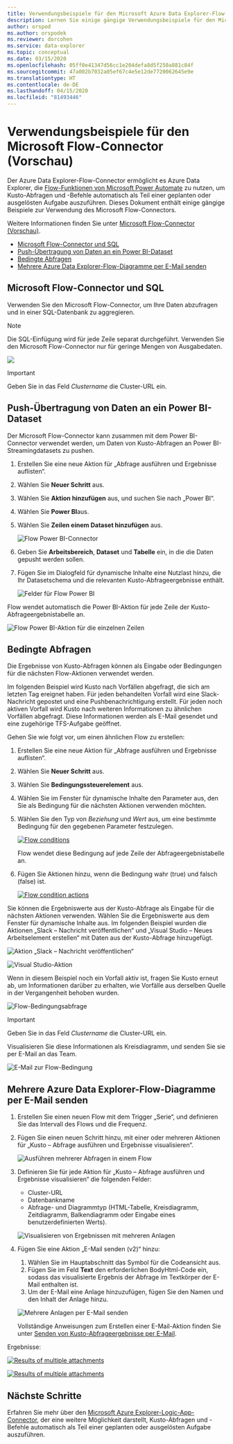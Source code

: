 ```yaml
---
title: Verwendungsbeispiele für den Microsoft Azure Data Explorer-Flow-Connector (Vorschau)
description: Lernen Sie einige gängige Verwendungsbeispiele für den Microsoft Flow-Connector kennen.
author: orspod
ms.author: orspodek
ms.reviewer: dorcohen
ms.service: data-explorer
ms.topic: conceptual
ms.date: 03/15/2020
ms.openlocfilehash: 05ff0e41347d56cc1e204defa8d5f250a881c84f
ms.sourcegitcommit: 47a002b7032a05ef67c4e5e12de7720062645e9e
ms.translationtype: HT
ms.contentlocale: de-DE
ms.lasthandoff: 04/15/2020
ms.locfileid: "81493446"
---
```

# <a name="microsoft-flow-connector-preview-usage-examples"></a>Verwendungsbeispiele für den Microsoft Flow-Connector (Vorschau)

Der Azure Data Explorer-Flow-Connector ermöglicht es Azure Data Explorer, die [Flow-Funktionen von Microsoft Power Automate](https://flow.microsoft.com/) zu nutzen, um Kusto-Abfragen und -Befehle automatisch als Teil einer geplanten oder ausgelösten Aufgabe auszuführen. Dieses Dokument enthält einige gängige Beispiele zur Verwendung des Microsoft Flow-Connectors.

Weitere Informationen finden Sie unter [Microsoft Flow-Connector (Vorschau)](flow.md).

* [Microsoft Flow-Connector und SQL](#microsoft-flow-connector-and-sql)
* [Push-Übertragung von Daten an ein Power BI-Dataset](#push-data-to-power-bi-dataset)
* [Bedingte Abfragen](#conditional-queries)
* [Mehrere Azure Data Explorer-Flow-Diagramme per E-Mail senden](#email-multiple-azure-data-explorer-flow-charts)

## <a name="microsoft-flow-connector-and-sql"></a>Microsoft Flow-Connector und SQL

Verwenden Sie den Microsoft Flow-Connector, um Ihre Daten abzufragen und in einer SQL-Datenbank zu aggregieren.

> [!Note]
> Die SQL-Einfügung wird für jede Zeile separat durchgeführt. Verwenden Sie den Microsoft Flow-Connector nur für geringe Mengen von Ausgabedaten. 

![](./media/flow-usage/flow-sqlexample.png)

> [!IMPORTANT]
> Geben Sie in das Feld *Clustername* die Cluster-URL ein.

## <a name="push-data-to-power-bi-dataset"></a>Push-Übertragung von Daten an ein Power BI-Dataset

Der Microsoft Flow-Connector kann zusammen mit dem Power BI-Connector verwendet werden, um Daten von Kusto-Abfragen an Power BI-Streamingdatasets zu pushen.

1. Erstellen Sie eine neue Aktion für „Abfrage ausführen und Ergebnisse auflisten“.
1. Wählen Sie **Neuer Schritt** aus.
1. Wählen Sie **Aktion hinzufügen** aus, und suchen Sie nach „Power BI“.
1. Wählen Sie **Power BI**aus.
1. Wählen Sie **Zeilen einem Dataset hinzufügen** aus. 

    ![Flow Power BI-Connector](./media/flow-usage/flow-powerbiconnector.png)
1. Geben Sie **Arbeitsbereich**, **Dataset** und **Tabelle** ein, in die die Daten gepusht werden sollen.
1. Fügen Sie im Dialogfeld für dynamische Inhalte eine Nutzlast hinzu, die Ihr Datasetschema und die relevanten Kusto-Abfrageergebnisse enthält.

    ![Felder für Flow Power BI](./media/flow-usage/flow-powerbifields.png)

Flow wendet automatisch die Power BI-Aktion für jede Zeile der Kusto-Abfrageergebnistabelle an. 

![Flow Power BI-Aktion für die einzelnen Zeilen](./media/flow-usage/flow-powerbiforeach.png)

## <a name="conditional-queries"></a>Bedingte Abfragen

Die Ergebnisse von Kusto-Abfragen können als Eingabe oder Bedingungen für die nächsten Flow-Aktionen verwendet werden.

Im folgenden Beispiel wird Kusto nach Vorfällen abgefragt, die sich am letzten Tag ereignet haben. Für jeden behandelten Vorfall wird eine Slack-Nachricht gepostet und eine Pushbenachrichtigung erstellt.
Für jeden noch aktiven Vorfall wird Kusto nach weiteren Informationen zu ähnlichen Vorfällen abgefragt. Diese Informationen werden als E-Mail gesendet und eine zugehörige TFS-Aufgabe geöffnet.

Gehen Sie wie folgt vor, um einen ähnlichen Flow zu erstellen:

1. Erstellen Sie eine neue Aktion für „Abfrage ausführen und Ergebnisse auflisten“.
1. Wählen Sie **Neuer Schritt** aus.
1. Wählen Sie **Bedingungssteuerelement** aus.
1. Wählen Sie im Fenster für dynamische Inhalte den Parameter aus, den Sie als Bedingung für die nächsten Aktionen verwenden möchten.
1. Wählen Sie den Typ von *Beziehung* und *Wert* aus, um eine bestimmte Bedingung für den gegebenen Parameter festzulegen.

    [![](./media/flow-usage/flow-condition.png "Flow conditions")](./media/flow-usage/flow-condition.png#lightbox)

    Flow wendet diese Bedingung auf jede Zeile der Abfrageergebnistabelle an.
1. Fügen Sie Aktionen hinzu, wenn die Bedingung wahr (true) und falsch (false) ist.

    [![](./media/flow-usage/flow-conditionactions.png "Flow condition actions")](./media/flow-usage/flow-conditionactions.png#lightbox)

Sie können die Ergebniswerte aus der Kusto-Abfrage als Eingabe für die nächsten Aktionen verwenden. Wählen Sie die Ergebniswerte aus dem Fenster für dynamische Inhalte aus.
Im folgenden Beispiel wurden die Aktionen „Slack – Nachricht veröffentlichen“ und „Visual Studio – Neues Arbeitselement erstellen“ mit Daten aus der Kusto-Abfrage hinzugefügt.

![Aktion „Slack – Nachricht veröffentlichen“](./media/flow-usage/flow-slack.png)

![Visual Studio-Aktion](./media/flow-usage/flow-visualstudio.png)

Wenn in diesem Beispiel noch ein Vorfall aktiv ist, fragen Sie Kusto erneut ab, um Informationen darüber zu erhalten, wie Vorfälle aus derselben Quelle in der Vergangenheit behoben wurden.

![Flow-Bedingungsabfrage](./media/flow-usage/flow-conditionquery.png)

> [!IMPORTANT]
> Geben Sie in das Feld *Clustername* die Cluster-URL ein.

Visualisieren Sie diese Informationen als Kreisdiagramm, und senden Sie sie per E-Mail an das Team.

![E-Mail zur Flow-Bedingung](./media/flow-usage/flow-conditionemail.png)

## <a name="email-multiple-azure-data-explorer-flow-charts"></a>Mehrere Azure Data Explorer-Flow-Diagramme per E-Mail senden

1. Erstellen Sie einen neuen Flow mit dem Trigger „Serie“, und definieren Sie das Intervall des Flows und die Frequenz. 
1. Fügen Sie einen neuen Schritt hinzu, mit einer oder mehreren Aktionen für „Kusto – Abfrage ausführen und Ergebnisse visualisieren“. 

    ![Ausführen mehrerer Abfragen in einem Flow](./media/flow-usage/flow-severalqueries.png)
1. Definieren Sie für jede Aktion für „Kusto – Abfrage ausführen und Ergebnisse visualisieren“ die folgenden Felder:
    * Cluster-URL
    * Datenbankname
    * Abfrage- und Diagrammtyp (HTML-Tabelle, Kreisdiagramm, Zeitdiagramm, Balkendiagramm oder Eingabe eines benutzerdefinierten Werts).

    ![Visualisieren von Ergebnissen mit mehreren Anlagen](./media/flow-usage/flow-visualizeresultsmultipleattachments.png)

1. Fügen Sie eine Aktion „E-Mail senden (v2)“ hinzu: 
    1. Wählen Sie im Hauptabschnitt das Symbol für die Codeansicht aus.
    1. Fügen Sie im Feld **Text** den erforderlichen BodyHtml-Code ein, sodass das visualisierte Ergebnis der Abfrage im Textkörper der E-Mail enthalten ist.
    1. Um der E-Mail eine Anlage hinzuzufügen, fügen Sie den Namen und den Inhalt der Anlage hinzu.
    
    ![Mehrere Anlagen per E-Mail senden](./media/flow-usage/flow-email-multiple-attachments.png)

    Vollständige Anweisungen zum Erstellen einer E-Mail-Aktion finden Sie unter [Senden von Kusto-Abfrageergebnisse per E-Mail](flow.md#email-kusto-query-results). 

Ergebnisse:

[![](./media/flow-usage/flow-resultsmultipleattachments.png "Results of multiple attachments")](./media/flow-usage/flow-resultsmultipleattachments.png#lightbox)

[![](./media/flow-usage/flow-resultsmultipleattachments2.png "Results of multiple attachments")](./media/flow-usage/flow-resultsmultipleattachments2.png#lightbox)

## <a name="next-steps"></a>Nächste Schritte

Erfahren Sie mehr über den [Microsoft Azure Explorer-Logic-App-Connector](kusto/tools/logicapps.md), der eine weitere Möglichkeit darstellt, Kusto-Abfragen und -Befehle automatisch als Teil einer geplanten oder ausgelösten Aufgabe auszuführen.
